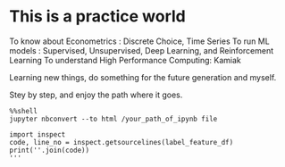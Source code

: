 # This is a practice world

To know about Econometrics : Discrete Choice, Time Series
To run ML models : Supervised, Unsupervised, Deep Learning, and Reinforcement Learning
To understand High Performance Computing: Kamiak

Learning new things, do something for the future generation and myself.

Stey by step, and enjoy the path where it goes.

```
%%shell
jupyter nbconvert --to html /your_path_of_ipynb file
```

```
import inspect
code, line_no = inspect.getsourcelines(label_feature_df)
print(''.join(code))
'''
